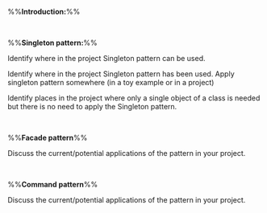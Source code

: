 %%**Introduction:**%%

<panel type="danger" header="`W10.3a` Can explain design patterns :star:" expanded no-close>
  <include src="../../book/designPatterns/introduction/what/full.md" boilerplate />
<!-- TODO: add evidence -->
</panel>

<panel type="danger" header="`W10.3b` Can explain design patterns format :star:" expanded no-close>
  <include src="../../book/designPatterns/introduction/format/full.md" boilerplate />
<!-- TODO: add evidence -->
</panel>


<br>

%%**Singleton pattern:**%%

<panel type="danger" header="`W10.3c` Can explain the Singleton design pattern :star:" expanded no-close>
  <include src="../../book/designPatterns/singleton/what/full.md" boilerplate />
  <panel header=":dart: Evidence" expanded>

Identify where in the project Singleton pattern can be used.

  </panel>
</panel>

<panel type="warning" header="`W10.3d` Can apply the Singleton design pattern :star::star:" expanded no-close>
  <include src="../../book/designPatterns/singleton/implementation/full.md" boilerplate />
  <panel header=":dart: Evidence" expanded>

Identify where in the project Singleton pattern has been used. Apply singleton pattern somewhere (in a toy example or in a project)

  </panel>
</panel>

<panel type="info" header="`W10.3e` Can decide when to apply Singleton design pattern :star::star::star:" expanded no-close>
  <include src="../../book/designPatterns/singleton/evaluation/full.md" boilerplate />
  <panel header=":dart: Evidence" expanded>

Identify places in the project where only a single object of a class is needed but there is no need to apply the Singleton pattern.

  </panel>
</panel>

<br>

%%**Facade pattern**%%

<panel type="warning" header="`W10.3f` Can explain the Facade design pattern :star::star:" expanded no-close>
  <include src="../../book/designPatterns/facade/what/full.md" boilerplate />
  <panel header=":dart: Evidence" expanded>

Discuss the current/potential applications of the pattern in your project.

  </panel>
</panel>

<br>

%%**Command pattern**%%

<panel type="info" header="`W10.3g` Can explain the Command design pattern :star::star::star:" expanded no-close>
  <include src="../../book/designPatterns/command/what/full.md" boilerplate />
  <panel header=":dart: Evidence" expanded>

Discuss the current/potential applications of the pattern in your project.

  </panel>
</panel>